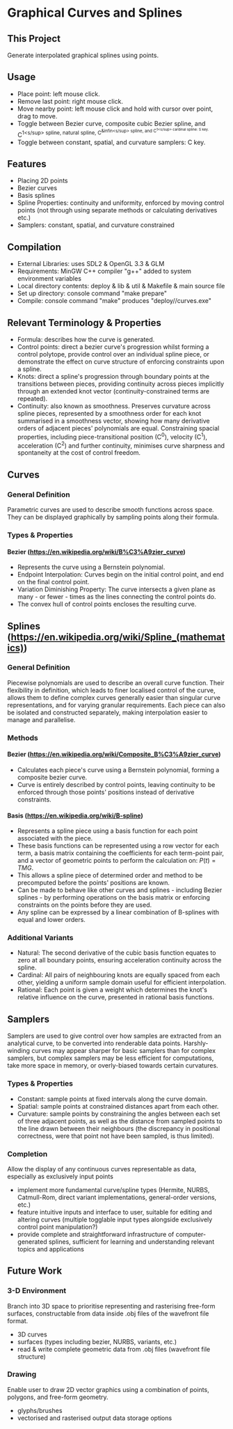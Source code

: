 # Graphical Curves and Splines

## This Project
Generate interpolated graphical splines using points.

## Usage
- Place point: left mouse click.
- Remove last point: right mouse click.
- Move nearby point: left mouse click and hold with cursor over point, drag to move.
- Toggle between Bezier curve, composite cubic Bezier spline, and C<sup>1<s/sup> spline, natural spline, C<sup>&infin<s/sup> spline, and C<sup>1<s/sup> cardinal spline: S key.
- Toggle between constant, spatial, and curvature samplers: C key.

## Features
- Placing 2D points
- Bezier curves
- Basis splines
- Spline Properties: continuity and uniformity, enforced by moving control points (not through using separate methods or calculating derivatives etc.)
- Samplers: constant, spatial, and curvature constrained

## Compilation
- External Libraries: uses SDL2 & OpenGL 3.3 & GLM
- Requirements: MinGW C++ compiler "g++" added to system environment variables
- Local directory contents: deploy & lib & util & Makefile & main source file
- Set up directory: console command "make prepare"
- Compile: console command "make" produces "deploy//curves.exe"

## Relevant Terminology & Properties
- Formula: describes how the curve is generated.
- Control points: direct a bezier curve's progression whilst forming a control polytope, provide control over an individual spline piece, or demonstrate the effect on curve structure of enforcing constraints upon a spline.
- Knots: direct a spline's progression through boundary points at the transitions between pieces, providing continuity across pieces implicitly through an extended knot vector (continuity-constrained terms are repeated).
- Continuity: also known as smoothness. Preserves curvature across spline pieces, represented by a smoothness order for each knot summarised in a smoothness vector, showing how many derivative orders of adjacent pieces' polynomials are equal. Constraining spacial properties, including piece-transitional position (C<sup>0</sup>), velocity (C<sup>1</sup>), acceleration (C<sup>2</sup>) and further continuity, minimises curve sharpness and spontaneity at the cost of control freedom.

## Curves

### General Definition
Parametric curves are used to describe smooth functions across space. They can be displayed graphically by sampling points along their formula.

### Types & Properties

#### Bezier (https://en.wikipedia.org/wiki/B%C3%A9zier_curve)
- Represents the curve using a Bernstein polynomial.
- Endpoint Interpolation: Curves begin on the initial control point, and end on the final control point.
- Variation Diminishing Property: The curve intersects a given plane as many - or fewer - times as the lines connecting the control points do.
- The convex hull of control points encloses the resulting curve.

## Splines (https://en.wikipedia.org/wiki/Spline_(mathematics))

### General Definition
Piecewise polynomials are used to describe an overall curve function. Their flexibility in definition, which leads to finer localised control of the curve, allows them to define complex curves generally easier than singular curve representations, and for varying granular requirements. Each piece can also be isolated and constructed separately, making interpolation easier to manage and parallelise.

### Methods

#### Bezier (https://en.wikipedia.org/wiki/Composite_B%C3%A9zier_curve)
- Calculates each piece's curve using a Bernstein polynomial, forming a composite bezier curve.
- Curve is entirely described by control points, leaving continuity to be enforced through those points' positions instead of derivative constraints.

#### Basis (https://en.wikipedia.org/wiki/B-spline)
- Represents a spline piece using a basis function for each point associated with the piece.
- These basis functions can be represented using a row vector for each term, a basis matrix containing the coefficients for each term-point pair, and a vector of geometric points to perform the calculation on: $P(t) = TMG$.
- This allows a spline piece of determined order and method to be precomputed before the points' positions are known.
- Can be made to behave like other curves and splines - including Bezier splines - by performing operations on the basis matrix or enforcing constraints on the points before they are used.
- Any spline can be expressed by a linear combination of B-splines with equal and lower orders.

### Additional Variants
- Natural: The second derivative of the cubic basis function equates to zero at all boundary points, ensuring acceleration continuity across the spline.
- Cardinal: All pairs of neighbouring knots are equally spaced from each other, yielding a uniform sample domain useful for efficient interpolation.
- Rational: Each point is given a weight which determines the knot's relative influence on the curve, presented in rational basis functions.

## Samplers
Samplers are used to give control over how samples are extracted from an analytical curve, to be converted into renderable data points. Harshly-winding curves may appear sharper for basic samplers than for complex samplers, but complex samplers may be less efficient for computations, take more space in memory, or overly-biased towards certain curvatures.

### Types & Properties
- Constant: sample points at fixed intervals along the curve domain.
- Spatial: sample points at constrained distances apart from each other.
- Curvature: sample points by constraining the angles between each set of three adjacent points, as well as the distance from sampled points to the line drawn between their neighbours (the discrepancy in positional correctness, were that point not have been sampled, is thus limited).

### Completion
Allow the display of any continuous curves representable as data, especially as exclusively input points
- implement more fundamental curve/spline types (Hermite, NURBS, Catmull-Rom, direct variant implementations, general-order versions, etc.)
- feature intuitive inputs and interface to user, suitable for editing and altering curves (multiple togglable input types alongside exclusively control point manipulation?)
- provide complete and straightforward infrastructure of computer-generated splines, sufficient for learning and understanding relevant topics and applications

## Future Work

### 3-D Environment
Branch into 3D space to prioritise representing and rasterising free-form surfaces, constructable from data inside .obj files of the wavefront file format.
- 3D curves
- surfaces (types including bezier, NURBS, variants, etc.)
- read & write complete geometric data from .obj files (wavefront file structure)

### Drawing
Enable user to draw 2D vector graphics using a combination of points, polygons, and free-form geometry.
- glyphs/brushes
- vectorised and rasterised output data storage options
